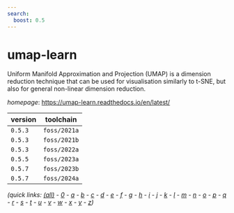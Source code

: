 ```yaml
---
search:
  boost: 0.5
---
```

# umap-learn

Uniform Manifold Approximation and Projection (UMAP) is a dimension reduction technique that can be used for visualisation similarly to t-SNE, but also for general non-linear dimension reduction.

*homepage*: <https://umap-learn.readthedocs.io/en/latest/>

version | toolchain
--------|----------
``0.5.3`` | ``foss/2021a``
``0.5.3`` | ``foss/2021b``
``0.5.3`` | ``foss/2022a``
``0.5.5`` | ``foss/2023a``
``0.5.7`` | ``foss/2023b``
``0.5.7`` | ``foss/2024a``


*(quick links: [(all)](../index.md) - [0](../0/index.md) - [a](../a/index.md) - [b](../b/index.md) - [c](../c/index.md) - [d](../d/index.md) - [e](../e/index.md) - [f](../f/index.md) - [g](../g/index.md) - [h](../h/index.md) - [i](../i/index.md) - [j](../j/index.md) - [k](../k/index.md) - [l](../l/index.md) - [m](../m/index.md) - [n](../n/index.md) - [o](../o/index.md) - [p](../p/index.md) - [q](../q/index.md) - [r](../r/index.md) - [s](../s/index.md) - [t](../t/index.md) - [u](../u/index.md) - [v](../v/index.md) - [w](../w/index.md) - [x](../x/index.md) - [y](../y/index.md) - [z](../z/index.md))*


